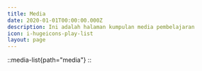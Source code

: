 ```yaml
---
title: Media
date: 2020-01-01T00:00:00.000Z
description: Ini adalah halaman kumpulan media pembelajaran
icon: i-hugeicons-play-list
layout: page
---
```


::media-list{path="media"}
::
